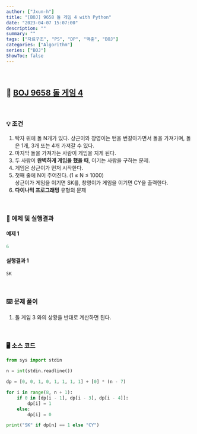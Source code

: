 ```yaml
---
author: ["Jxun-h"]
title: "[BOJ] 9658 돌 게임 4 with Python"
date: "2023-04-07 15:07:00"
description: ""
summary: ""
tags: ["자료구조", "PS", "DP", "백준", "BOJ"]
categories: ["Algorithm"]
series: ["BOJ"]
ShowToc: false
---
```


<br>

## 📌 <a href="https://www.acmicpc.net/problem/9658" target="_blank">BOJ 9658 돌 게임 4</a>

<br>

### 💡 조건

1.  탁자 위에 돌 N개가 있다. 상근이와 창영이는 턴을 번갈아가면서 돌을 가져가며, 돌은 1개, 3개 또는 4개 가져갈 수 있다.
2.  마지막 돌을 가져가는 사람이 게임을 지게 된다.
3.  두 사람이 **완벽하게 게임을 했을 때**, 이기는 사람을 구하는 문제.
4.  게임은 상근이가 먼저 시작한다.
5.  첫째 줄에 N이 주어진다. (1 ≤ N ≤ 1000)  
    상근이가 게임을 이기면 SK를, 창영이가 게임을 이기면 CY을 출력한다.
6.  **다이나믹 프로그래밍** 유형의 문제

<br>

### 🔖 예제 및 실행결과

#### 예제 1

```py
6
```

#### 실행결과 1

```py
SK
```

<br>

### ⌨️ 문제 풀이

1.  돌 게임 3 와의 상황을 반대로 계산하면 된다.

<br>

### 🖥 소스 코드

```py
from sys import stdin

n = int(stdin.readline())

dp = [0, 0, 1, 0, 1, 1, 1, 1] + [0] * (n - 7)

for i in range(8, n + 1):
    if 0 in [dp[i - 1], dp[i - 3], dp[i - 4]]:
        dp[i] = 1
    else:
        dp[i] = 0

print("SK" if dp[n] == 1 else "CY")
```